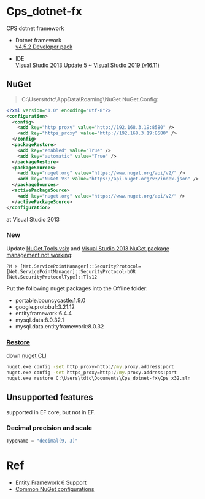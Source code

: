 # Cps_dotnet-fx
CPS dotnet framework

- Dotnet framework    
[v4.5.2 Developer pack](https://dotnet.microsoft.com/en-us/download/dotnet-framework/net452)

- IDE    
[Visual Studio 2013 Update 5](http://download.microsoft.com/download/A/F/9/AF95E6F8-2E6E-49D0-A48A-8E918D7FD768/vs2013.5.iso) ~ 
[Visual Studio 2019 (v16.11)](https://aka.ms/vs/16/release/vs_Community.exe)

## NuGet
> C:\Users\tdtc\AppData\Roaming\NuGet
NuGet.Config:
```xml
<?xml version="1.0" encoding="utf-8"?>
<configuration>
  <config>
    <add key="http_proxy" value="http://192.168.3.19:8580" />
    <add key="https_proxy" value="http://192.168.3.19:8580" />
  </config>
  <packageRestore>
    <add key="enabled" value="True" />
    <add key="automatic" value="True" />
  </packageRestore>
  <packageSources>
    <add key="nuget.org" value="https://www.nuget.org/api/v2/" />
    <add key="NuGet V3" value="https://api.nuget.org/v3/index.json" />
  </packageSources>
  <activePackageSource>
    <add key="nuget.org" value="https://www.nuget.org/api/v2/" />
  </activePackageSource>
</configuration>
```
at Visual Studio 2013

### New
Update [NuGet.Tools.vsix](https://dist.nuget.org/visualstudio-2013-vsix/v2.12.0/NuGet.Tools.vsix)
and 
[Visual Studio 2013 NuGet package management not working](https://stackoverflow.com/a/63574949):
```Package Manager Console
PM > [Net.ServicePointManager]::SecurityProtocol=[Net.ServicePointManager]::SecurityProtocol-bOR [Net.SecurityProtocolType]::Tls12
```
Put the following nuget packages into the Offline folder:
- portable.bouncycastle:1.9.0
- google.protobuf:3.21.12
- entityframework:6.4.4
- mysql.data:8.0.32.1
- mysql.data.entityframework:8.0.32

### [Restore](https://learn.microsoft.com/en-us/nuget/reference/cli-reference/cli-ref-restore)
down [nuget CLI](https://dist.nuget.org/win-x86-commandline/latest/nuget.exe)
```cmd
nuget.exe config -set http_proxy=http://my.proxy.address:port
nuget.exe config -set https_proxy=http://my.proxy.address:port
nuget.exe restore C:\Users\tdtc\Documents\Cps_dotnet-fx\Cps_x32.sln
```

## Unsupported features
supported in EF core, but not in EF.

### Decimal precision and scale
```c#
TypeName = "decimal(9, 3)"
```

# Ref
- [Entity Framework 6 Support](https://dev.mysql.com/doc/connector-net/en/connector-net-entityframework60.html)
- [Common NuGet configurations](https://learn.microsoft.com/en-us/nuget/consume-packages/configuring-nuget-behavior)
